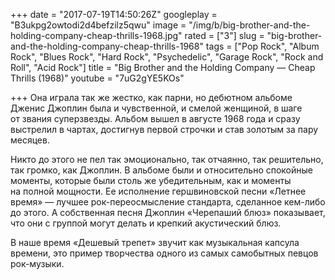+++
date = "2017-07-19T14:50:26Z"
googleplay = "B3ukpg2owtodi2d4befzilz5qwu"
image = "/img/b/big-brother-and-the-holding-company-cheap-thrills-1968.jpg"
rated = ["3"]
slug = "big-brother-and-the-holding-company-cheap-thrills-1968"
tags = ["Pop Rock", "Album Rock", "Blues Rock", "Hard Rock", "Psychedelic", "Garage Rock", "Rock and Roll", "Acid Rock"]
title = "Big Brother and the Holding Company — Cheap Thrills (1968)"
youtube = "7uG2gYE5KOs"

+++
Она играла так&nbsp;же жестко, как парни, но&nbsp;дебютном альбоме Дженис Джоплин была и&nbsp;чувственной, и&nbsp;смелой женщиной, в&nbsp;шаге от&nbsp;звания суперзвезды. Альбом вышел в&nbsp;августе 1968 года и&nbsp;сразу выстрелил в&nbsp;чартах, достигнув первой строчки и&nbsp;став золотым за&nbsp;пару месяцев.

Никто до&nbsp;этого не&nbsp;пел так эмоционально, так отчаянно, так решительно, так громко, как Джоплин. В&nbsp;альбоме были и&nbsp;относительно спокойные моменты, которые были столь&nbsp;же убедительным, как и&nbsp;моменты на&nbsp;полной мощности. Ее&nbsp;исполнение гершвиновской песни &laquo;Летнее время&raquo;&nbsp;&mdash; лучшее рок-переосмысление стандарта, сделанное кем-либо до&nbsp;этого. А&nbsp;собственная песня Джоплин &laquo;Черепаший блюз&raquo; показывает, что они с&nbsp;группой могут делать и&nbsp;крепкий акустический блюз.

В&nbsp;наше время &laquo;Дешевый трепет&raquo; звучит как музыкальная капсула времени, это пример творчества одного из&nbsp;самых самобытных певцов рок-музыки.